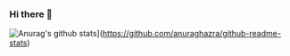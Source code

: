 ### Hi there 👋

![Anurag's github stats](https://github-readme-stats.vercel.app/api?username=jacoloves)](https://github.com/anuraghazra/github-readme-stats)

<!--
**jacoloves/jacoloves** is a ✨ _special_ ✨ repository because its `README.md` (this file) appears on your GitHub profile.

Here are some ideas to get you started:

- 🔭 I’m currently working on ...
- 🌱 I’m currently learning ...
- 👯 I’m looking to collaborate on ...
- 🤔 I’m looking for help with ...
- 💬 Ask me about ...
- 📫 How to reach me: ...
- 😄 Pronouns: ...
- ⚡ Fun fact: ...
-->
